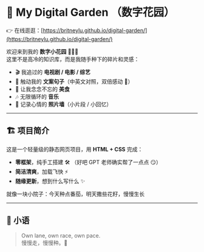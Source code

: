 # 🌱 My Digital Garden （数字花园）  
👉 在线逛逛：[https://britneylu.github.io/digital-garden/](https://britneylu.github.io/digital-garden/)

欢迎来到我的 **数字小花园** 👩🏻‍🌾  
这里不是高冷的知识库，而是我随手种下的碎片和灵感：  

- 🎬 我追过的 **电视剧 / 电影 / 综艺**  
- 📝 触动我的 **文案句子**（中英文对照，双倍感动 💌）  
- 🍜 让我念念不忘的 **美食**  
- 🎶 无限循环的 **音乐**
- 📸 记录心情的 **照片墙**（小片段 / 小回忆）

---

## 🏗️ 项目简介  
这是一个轻量级的静态网页项目，用 **HTML + CSS** 完成：  
- **零框架**，纯手工搭建 🛠️ （好吧 GPT 老师确实帮了一点点 😏）  
- **简洁清爽**，加载飞快 ⚡  
- **随缘更新**，想到什么写什么 ✨  

就像一块小院子：今天种点番茄，明天撒些花籽，慢慢生长   

---

## 📜 小语  
> Own lane, own race, own pace.  
> 慢慢走，慢慢种。🌸
